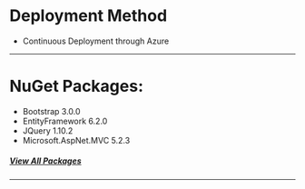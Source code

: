# Deployment Method
* Continuous Deployment through Azure

---

# NuGet Packages:
* Bootstrap 3.0.0
* EntityFramework 6.2.0
* JQuery 1.10.2
* Microsoft.AspNet.MVC 5.2.3
##### [View All Packages](https://bitbucket.org/daniel_tapia/collegecompanion/src/1554aa3599090f20cfca0b6359efb343cbf17218/collegeCompanionApp/packages/?at=develop)
---